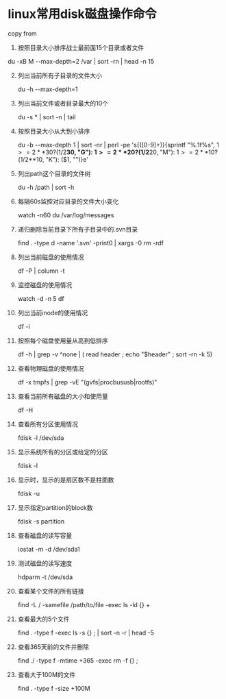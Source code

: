 linux常用disk磁盘操作命令
==========

copy from [](http://zhwj184.iteye.com/blog/1875946)


1. 按照目录大小排序战士最前面15个目录或者文件  

  du -xB M --max-depth=2 /var | sort -rn | head -n 15  
  
2. 列出当前所有子目录的文件大小  

	du -h --max-depth=1  
  
3. 列出当前文件或者目录最大的10个  

	du -s * | sort -n | tail  
  
4. 按照目录大小从大到小排序  
	
	du -b --max-depth 1 | sort -nr | perl -pe 's{([0-9]+)}{sprintf "%.1f%s", $1>=2**30? ($1/2**30, "G"): $1>=2**20? ($1/2**20, "M"): $1>=2**10? ($1/2**10, "K"): ($1, "")}e'  
  
5. 列出path这个目录的文件树  

	du -h /path | sort -h  
  
6. 每隔60s监控对应目录的文件大小变化  

	watch -n60 du /var/log/messages  
  
  
7. 递归删除当前目录下所有子目录中的.svn目录  

	find . -type d -name '.svn' -print0 | xargs -0 rm -rdf  
  
8. 列出当前磁盘的使用情况  

	df -P | column -t  
  
9. 监控磁盘的使用情况  

	watch -d -n 5 df  
  
10. 列出当前inode的使用情况  

	df -i  <partition>  
  
11. 按照每个磁盘使用量从高到低排序  

	df -h | grep -v ^none | ( read header ; echo "$header" ; sort -rn -k 5)

12. 查看物理磁盘的使用情况  

	df -x tmpfs | grep -vE "(gvfs|procbususb|rootfs)"
  
13. 查看当前所有磁盘的大小和使用量  

	df -H
  
14. 查看所有分区使用情况  

	fdisk -l /dev/sda
  
15. 显示系统所有的分区或给定的分区  

	fdisk -l
	
16. 显示时，显示的是扇区数不是柱面数             

	fdisk -u             

17. 显示指定partition的block数         

	fdisk -s partition         
  
18. 查看磁盘的读写容量  

	iostat -m -d /dev/sda1  
  
19. 测试磁盘的读写速度  

	hdparm -t /dev/sda  
  
20. 查看某个文件的所有链接  

	find -L / -samefile /path/to/file -exec ls -ld {} +  
  
21. 查看最大的5个文件  

	find . -type f -exec ls -s {} \; | sort -n -r | head -5  
  
22. 查看365天前的文件并删除  

	find ./ -type f -mtime +365 -exec rm -f {} \;  
  
23. 查看大于100M的文件  

	find . -type f -size +100M  
	
